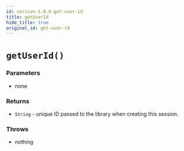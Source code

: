 ```yaml
---
id: version-1.0.X-get-user-id
title: getUserId
hide_title: true
original_id: get-user-id
---
```


# `getUserId()`

### Parameters
- none

### Returns
- `String` - unique ID passed to the library when creating this session.

### Throws
- nothing
